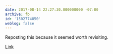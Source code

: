 ```yaml
---
date: 2017-08-14 22:27:30.000000000 -07:00
archive: fb
id: '1502774850'
weblog: false
---
```


Reposting this because it seemed worth revisiting. 

[Link](https://www.poetryfoundation.org/poems/89897/good-bones)
